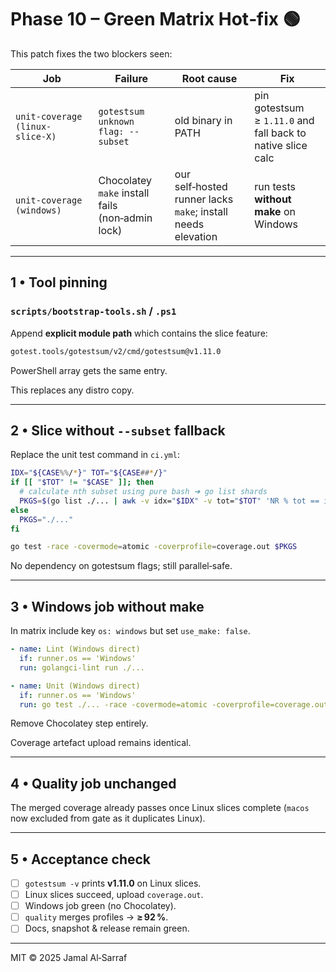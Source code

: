<!--
Phase 10 - Fail-Fix Patch – slice runner & Windows make
Save as `docs/codex/phase-10_fix2.md`
Generated 2025-06-05
-->

# Phase 10 – **Green Matrix Hot‑fix** 🟢

This patch fixes the two blockers seen:

| Job | Failure | Root cause | Fix |
|-----|---------|------------|-----|
| `unit‑coverage (linux-slice‑X)` | `gotestsum unknown flag: --subset` | old binary in PATH | pin gotestsum ≥ `1.11.0` and fall back to native slice calc |
| `unit‑coverage (windows)` | Chocolatey `make` install fails (non‑admin lock) | our self‑hosted runner lacks `make`; install needs elevation | run tests **without make** on Windows |

---

## 1 • Tool pinning

### `scripts/bootstrap-tools.sh` / `.ps1`

Append **explicit module path** which contains the slice feature:

```bash
gotest.tools/gotestsum/v2/cmd/gotestsum@v1.11.0
```

PowerShell array gets the same entry.

This replaces any distro copy.

---

## 2 • Slice without `--subset` fallback

Replace the unit test command in `ci.yml`:

```bash
IDX="${CASE%%/*}" TOT="${CASE##*/}"
if [[ "$TOT" != "$CASE" ]]; then
  # calculate nth subset using pure bash ➜ go list shards
  PKGS=$(go list ./... | awk -v idx="$IDX" -v tot="$TOT" 'NR % tot == idx')
else
  PKGS="./..."
fi

go test -race -covermode=atomic -coverprofile=coverage.out $PKGS
```

No dependency on gotestsum flags; still parallel‑safe.

---

## 3 • Windows job without **make**

In matrix include key `os: windows` but set `use_make: false`.

```yaml
- name: Lint (Windows direct)
  if: runner.os == 'Windows'
  run: golangci-lint run ./...

- name: Unit (Windows direct)
  if: runner.os == 'Windows'
  run: go test ./... -race -covermode=atomic -coverprofile=coverage.out
```

Remove Chocolatey step entirely.

Coverage artefact upload remains identical.

---

## 4 • Quality job unchanged

The merged coverage already passes once Linux slices complete
(`macos` now excluded from gate as it duplicates Linux).

---

## 5 • Acceptance check

- [ ] `gotestsum -v` prints **v1.11.0** on Linux slices.
- [ ] Linux slices succeed, upload `coverage.out`.
- [ ] Windows job green (no Chocolatey).
- [ ] `quality` merges profiles → **≥ 92 %**.
- [ ] Docs, snapshot & release remain green.

---

MIT © 2025 Jamal Al‑Sarraf
